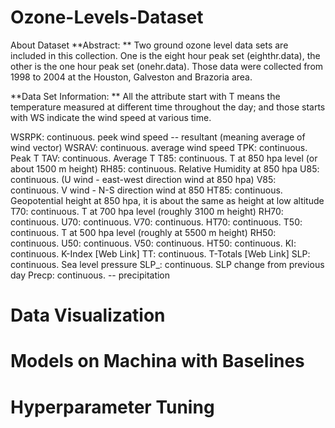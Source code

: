 # Ozone-Levels-Dataset
About Dataset
**Abstract: **
Two ground ozone level data sets are included in this collection. One is the eight hour peak set (eighthr.data), the other is the one hour peak set (onehr.data). Those data were collected from 1998 to 2004 at the Houston, Galveston and Brazoria area.

**Data Set Information:
**
All the attribute start with T means the temperature measured at different time throughout the day; and those starts with WS indicate the wind speed at various time.

WSRPK: continuous. peek wind speed -- resultant (meaning average of wind vector) WSRAV: continuous. average wind speed
TPK: continuous. Peak T TAV: continuous. Average T
T85: continuous. T at 850 hpa level (or about 1500 m height)
RH85: continuous. Relative Humidity at 850 hpa
U85: continuous. (U wind - east-west direction wind at 850 hpa)
V85: continuous. V wind - N-S direction wind at 850
HT85: continuous. Geopotential height at 850 hpa, it is about the same as height at low altitude T70: continuous. T at 700 hpa level (roughly 3100 m height)
RH70: continuous. U70: continuous. V70: continuous. HT70: continuous.
T50: continuous. T at 500 hpa level (roughly at 5500 m height)
RH50: continuous. U50: continuous. V50: continuous. HT50: continuous.
KI: continuous. K-Index [Web Link] TT: continuous. T-Totals [Web Link] SLP: continuous. Sea level pressure SLP_: continuous. SLP change from previous day
Precp: continuous. -- precipitation
# Data Visualization
# Models on Machina with Baselines
# Hyperparameter Tuning


